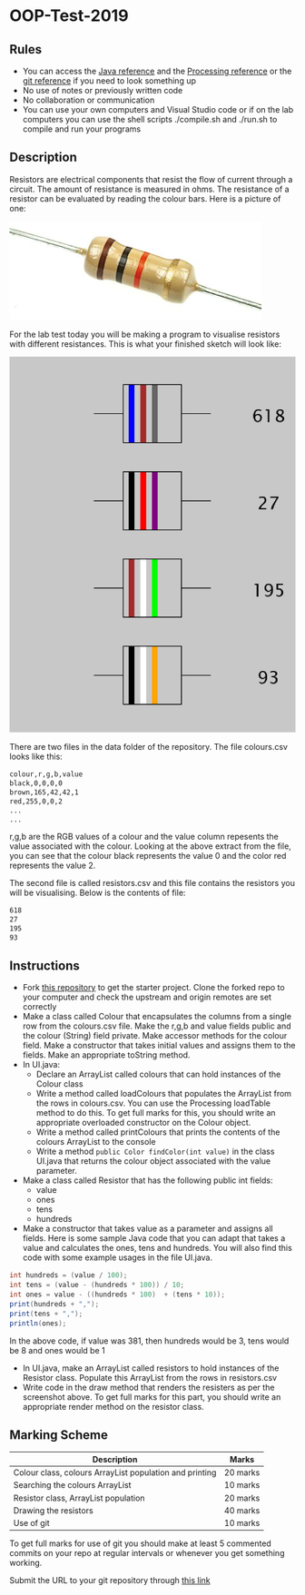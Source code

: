 # OOP-Test-2019

## Rules

- You can access the [Java reference](https://docs.oracle.com/javase/7/docs/api/) and the [Processing reference](https://processing.org/reference/) or the [git reference](https://git-scm.com/docs) if you need to look something up
- No use of notes or previously written code
- No collaboration or communication
- You can use your own computers and Visual Studio code or if on the lab computers you can use the shell scripts ./compile.sh and ./run.sh to compile and run your programs

## Description
Resistors are electrical components that resist the flow of current through a circuit. The amount of resistance is measured in ohms. The resistance of a resistor can be evaluated by reading the colour bars. Here is a picture of one:

![](images/1.jpg)

For the lab test today you will be making a program to visualise resistors with different resistances. This is what your finished sketch will look like:

![](images/2.png)

There are two files in the data folder of the repository. The file colours.csv looks like this:

```
colour,r,g,b,value
black,0,0,0,0
brown,165,42,42,1
red,255,0,0,2
...
...
```
r,g,b are the RGB values of a colour and the value column repesents the value associated with the colour. Looking at the above extract from the file, you can see that the colour black represents the value 0 and the color red represents the value 2.

The second file is called resistors.csv and this file contains the resistors you will be visualising. Below is the contents of file:

```
618
27
195
93
```

## Instructions

- Fork [this repository](https://github.com/skooter500/OOP-Test-2019-Starter) to get the starter project. Clone the forked repo to your computer and check the upstream and origin remotes are set correctly
- Make a class called Colour that encapsulates the columns from a single row from the colours.csv file. Make the r,g,b and value fields public and the colour (String) field private. Make accessor methods for the colour field. Make a constructor that takes initial values and assigns them to the fields. Make an appropriate toString method.
- In UI.java:
    - Declare an ArrayList called colours that can hold instances of the Colour class
    - Write a method called loadColours that populates the ArrayList from the rows in colours.csv. You can use the Processing loadTable method to do this. To get full marks for this, you should write an appropriate overloaded constructor on the Colour object.
    - Write a method called printColours that prints the contents of the colours ArrayList to the console
    - Write a method ```public Color findColor(int value)``` in the class UI.java that returns the colour object associated with the value parameter.
- Make a class called Resistor that has the following public int fields:
    - value
    - ones
    - tens
    - hundreds
- Make a constructor that takes value as a parameter and assigns all fields. Here is some sample Java code that you can adapt that takes a value and calculates the ones, tens and hundreds. You will also find this code with some example usages in the file UI.java.

```Java
int hundreds = (value / 100);
int tens = (value - (hundreds * 100)) / 10;
int ones = value - ((hundreds * 100)  + (tens * 10));
print(hundreds + ",");
print(tens + ",");
println(ones);
```

In the above code, if value was 381, then hundreds would be 3, tens would be 8 and ones would be 1

- In UI.java, make an ArrayList called resistors to hold instances of the Resistor class. Populate this ArrayList from the rows in resistors.csv
- Write code in the draw method that renders the resisters as per the screenshot above. To get full marks for this part, you should write an appropriate render method on the resistor class.

## Marking Scheme

| Description | Marks |
|-------------|-------|
| Colour class, colours ArrayList population and printing | 20 marks |
| Searching the colours ArrayList | 10 marks |
| Resistor class, ArrayList population | 20 marks |
| Drawing the resistors | 40 marks |
| Use of git | 10 marks |

To get full marks for use of git you should make at least 5 commented commits on your repo at regular intervals or whenever you get something working.

Submit the URL to your git repository through [this link](https://docs.google.com/forms/d/e/1FAIpQLSc_5Xaakpf-ZKVQbPQ4e-bylAuziq1m3Wi6Hmf4p9EBAvV1sw/viewform)